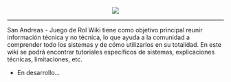 <p align="center"><img src="https://camo.githubusercontent.com/8df233893bcb166e42b184bd5b8fdf1e3fbc795e37b00c44c79afb9e6f2aadb4/68747470733a2f2f692e6962622e636f2f32467a6a446b6e2f4c6f676f2e706e67"></p>

***
San Andreas - Juego de Rol Wiki tiene como objetivo principal reunir información técnica y no técnica, lo que ayuda a la comunidad a comprender todo los sistemas y de cómo utilizarlos en su totalidad. En este wiki se podrá encontrar tutoriales específicos de sistemas, explicaciones técnicas, limitaciones, etc.

* En desarrollo...
